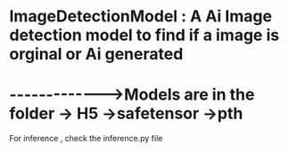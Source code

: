 # ImageDetectionModel : A Ai Image detection model to find if a image is orginal or Ai generated 
------------->Models are in the folder
-> H5
->safetensor 
->pth
==============================

For inference , check the inference.py file 
